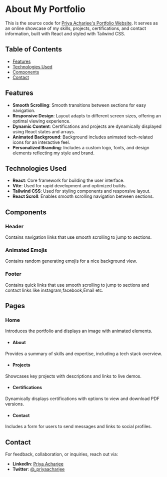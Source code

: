 

# About My Portfolio

This is the source code for [Priya Acharjee's Portfolio Website](https://priyaacharjee.netlify.app/). It serves as an online showcase of my skills, projects, certifications, and contact information, built with React and styled with Tailwind CSS.

## Table of Contents

- [Features](#features)
- [Technologies Used](#technologies-used)
- [Components](#components)
- [Contact](#contact)

## Features

- **Smooth Scrolling**: Smooth transitions between sections for easy navigation.
- **Responsive Design**: Layout adapts to different screen sizes, offering an optimal viewing experience.
- **Dynamic Content**: Certifications and projects are dynamically displayed using React states and arrays.
- **Animated Background**: Background includes animated tech-related icons for an interactive feel.
- **Personalized Branding**: Includes a custom logo, fonts, and design elements reflecting my style and brand.

## Technologies Used

- **React**: Core framework for building the user interface.
- **Vite**: Used for rapid development and optimized builds.
- **Tailwind CSS**: Used for styling components and responsive layout.
- **React Scroll**: Enables smooth scrolling navigation between sections.




## Components

### Header
Contains navigation links that use smooth scrolling to jump to sections.

### Animated Emojis
Contains random generating emojis for a nice background view.

### Footer
Contains quick links that use smooth scrolling to jump to sections and contact links like instagram,facebook,Email etc.

## Pages
### Home
Introduces the portfolio and displays an image with animated elements.

- #### About
Provides a summary of skills and expertise, including a tech stack overview.

- #### Projects
Showcases key projects with descriptions and links to live demos.

- #### Certifications
Dynamically displays certifications with options to view and download PDF versions.

- #### Contact
Includes a form for users to send messages and links to social profiles.

## Contact

For feedback, collaboration, or inquiries, reach out via:
- **LinkedIn**: [Priya Acharjee](https://www.linkedin.com/in/priya-acharjee-ba4119228/)
- **Twitter**: [@_priyaacharjee](https://x.com/_priyaacharjee)


